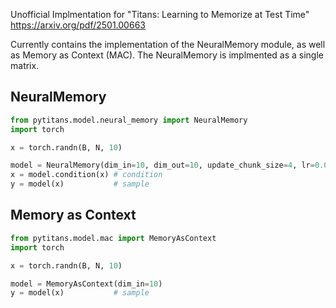Unofficial Implmentation for "Titans: Learning to Memorize at Test Time"
https://arxiv.org/pdf/2501.00663


Currently contains the implementation of the NeuralMemory module, as well as Memory as Context (MAC).
The NeuralMemory is implmented as a single matrix.

## NeuralMemory
```python
from pytitans.model.neural_memory import NeuralMemory
import torch

x = torch.randn(B, N, 10)

model = NeuralMemory(dim_in=10, dim_out=10, update_chunk_size=4, lr=0.0001)
x = model.condition(x) # condition
y = model(x)           # sample
```

## Memory as Context
```python
from pytitans.model.mac import MemoryAsContext
import torch

x = torch.randn(B, N, 10)

model = MemoryAsContext(dim_in=10)
y = model(x)           # sample
```